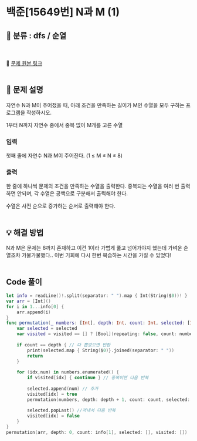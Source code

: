 # 백준[15649번] N과 M (1) 

## 🔎 분류 : dfs / 순열
<br><br>
🔗 [문제 원본 링크](https://www.acmicpc.net/problem/15649)
<br><br>
## 📝 문제 설명
자연수 N과 M이 주어졌을 때, 아래 조건을 만족하는 길이가 M인 수열을 모두 구하는 프로그램을 작성하시오.

1부터 N까지 자연수 중에서 중복 없이 M개를 고른 수열
### 입력
첫째 줄에 자연수 N과 M이 주어진다. (1 ≤ M ≤ N ≤ 8)

### 출력
한 줄에 하나씩 문제의 조건을 만족하는 수열을 출력한다. 중복되는 수열을 여러 번 출력하면 안되며, 각 수열은 공백으로 구분해서 출력해야 한다.

수열은 사전 순으로 증가하는 순서로 출력해야 한다.
<br><br>
## 💡 해결 방법
N과 M은 문제는 8까지 존재하고 이건 1이라 가볍게 풀고 넘어가야지 했는데 가벼운 순열조차 가물가물했다..
이번 기회에 다시 한번 복습하는 시간을 가질 수 있었다!
<br><br>

## Code 풀이
```Swift
let info = readLine()!.split(separator: " ").map { Int(String($0))! }
var arr = [Int]()
for i in 1...info[0] {
    arr.append(i)
}
func permutation(_ numbers: [Int], depth: Int, count: Int, selected: [Int], visited: [Bool]) {
    var selected = selected
    var visited = visited == [] ? [Bool](repeating: false, count: numbers.count) : visited
    
    if count == depth { // 다 뽑았으면 반환
        print(selected.map { String($0)}.joined(separator: " "))
        return
    }
    
    for (idx,num) in numbers.enumerated() {
        if visited[idx] { continue } // 중복이면 다음 반복
         
        selected.append(num) // 추가
        visited[idx] = true
        permutation(numbers, depth: depth + 1, count: count, selected: selected, visited: visited)
        
        selected.popLast() //꺼내서 다음 반복
        visited[idx] = false
    }
}
permutation(arr, depth: 0, count: info[1], selected: [], visited: [])
```

